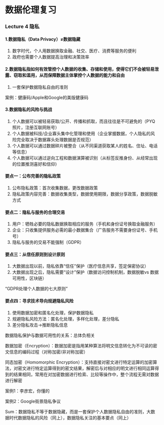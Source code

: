 # 数据伦理复习

### Lecture 4 隐私

#### 1.数据隐私（Data Privacy）$\neq$数据隐藏

1. 数字时代，个人用数据换取金融、社交、医疗、消费等服务的便利
2. 政府也需要个人数据提高治理和决策效率

#### 2.数据隐私指如何有效管控个人数据的收集、存储和使用，使得它们不会被轻易泄露、窃取和滥用，从而保障数据主体掌控个人数据的能力和自由

1. 一套保护数据隐私自由的准则

案例：健康码/Apple和Google的美版健康码

#### 3.数据隐私的风险与挑战

1. 个人数据可以被轻易获取/公开、传播和抓取，而且往往是不可避免的（PYQ照片，注册互联网账号）
2. 个人数据被科技/企业寡头集中化管理和使用（企业掌握数据，个人隐私的风险完全取决于数据寡头处理数据是否规范）
3. 个人数据可以通过数据碎片被整合（从不同渠道获取某人的姓名、住址、电话等信息）
4. 个人数据可以通过逆向工程和数据演算被识别（从标签反推身份、从经常出现的位置推测喜好和信仰）

#### 要点一：公布完善的隐私政策

1. 公布隐私政策：首次收集数据，更改数据政策
2. 隐私政策内容完善：数据收集类型，数据使用期限，数据分享政策，数据脱敏方式

#### 要点二：隐私与服务的合理交易

1. 用户：牺牲必要的隐私数据换取相应的服务（手机和身份证号换取金融服务）
2. 企业：只收集提供服务必需的最小数据集合（广告服务不需要身份证号、手机号）
3. 隐私与服务的交易不能强制（GDPR）

#### 要点三：从信任原则到设计原则

1. 大数据出现以前，隐私依靠“信任”保护（医疗信息共享，签定保密协议）
2. 大数据出现之后，隐私需要“设计”保护（数据访问控制机制，数据脱敏vs 数据可用性，区块链）

“GDPR处理个人数据的七大原则”

#### 要点四：寻求技术导向规避隐私风险

1. 使用数据加密和匿名化处理，保护数据隐私
2. 规避隐私风险方法：匿名化处理，多样化处理，差分隐私
3. 差分隐私攻击$\rightarrow$推断隐私信息

数据隐私保护与数据可用性的关系：总体负相关

数据加密（Encryption）：数据加密是指用某种算法将明文信息转化为不可读的密文信息的编码过程（对称加密/非对称加密）

同态加密（Homomorphic Encryption）：支持直接对密文进行特定运算的加密算法，对密文进行特定运算得到的密文结果，解密后与对相应的明文进行相同运算得到的结果相同，常用在对加密数据进行检索、比较等操作中，整个流程无需对数据进行解密

案例1：李彦宏，你懂的

案例2：Google街景隐私争议

Sum：数据隐私不等于数据隐藏，而是一套保护个人数据隐私自由的准则，大数据时代数据隐私的风险（同上），数据隐私关注的基本要点（同上）